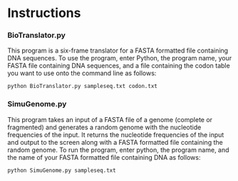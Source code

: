 # Instructions

### BioTranslator.py
This program is a six-frame translator for a FASTA formatted file containing DNA sequences. To use the program, enter Python, the program name, your FASTA file containing DNA sequences, and a file containing the codon table you want to use onto the command line as follows:

	python BioTranslator.py sampleseq.txt codon.txt
	
### SimuGenome.py
This program takes an input of a FASTA file of a genome (complete or fragmented) and generates a random genome with the nucleotide frequencies of the input. It returns the nucleotide frequencies of the input and output to the screen along with a FASTA formatted file containing the random genome. To run the program, enter python, the program name, and the name of your FASTA formatted file containing DNA as follows:

	python SimuGenome.py sampleseq.txt